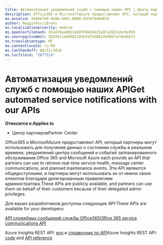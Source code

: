```yaml
---
title: Автоматизация уведомлений служб с помощью наших API | Центр партнеров
description: Office365 и MicrosoftAzure предоставляют API, который партнеры могут использовать для получения данных о состоянии службы в реальном времени, уведомлений центра сообщений и событий запланированного обслуживания.
ms.assetid: 950867A9-458A-4461-B9DD-E97A76404B7D
author: MaggiePucciEvans
ms.localizationpriority: medium
ms.openlocfilehash: 02a478aa0822eb0709424623a9fa2822e6cbe935
ms.sourcegitcommit: 92629114d5081103bfe555081f69997af4ed56f2
ms.translationtype: MT
ms.contentlocale: ru-RU
ms.lasthandoff: 08/31/2018
ms.locfileid: "2877314"
---
```

# <a name="get-automated-service-notifications-with-our-apis"></a><span data-ttu-id="3062d-103">Автоматизация уведомлений служб с помощью наших API</span><span class="sxs-lookup"><span data-stu-id="3062d-103">Get automated service notifications with our APIs</span></span>

**<span data-ttu-id="3062d-104">Относится к:</span><span class="sxs-lookup"><span data-stu-id="3062d-104">Applies to</span></span>**

-  <span data-ttu-id="3062d-105">Центр партнеров</span><span class="sxs-lookup"><span data-stu-id="3062d-105">Partner Center</span></span>

<span data-ttu-id="3062d-106">Office365 и MicrosoftAzure предоставляют API, который партнеры могут использовать для получения данных о состоянии службы в реальном времени, уведомлений центра сообщений и событий запланированного обслуживания.</span><span class="sxs-lookup"><span data-stu-id="3062d-106">Office 365 and Microsoft Azure each provide an API that partners can use to retrieve real-time service health, message center communications, and planned maintenance events.</span></span> <span data-ttu-id="3062d-107">Эти API являются общедоступными, и партнеры могут использовать их от имени своих клиентов благодаря делегированным привилегиям администратора.</span><span class="sxs-lookup"><span data-stu-id="3062d-107">These APIs are publicly available, and partners can use them on behalf of their customers because of their delegated admin privileges.</span></span>

<span data-ttu-id="3062d-108">Для ваших разработчиков доступны следующие API:</span><span class="sxs-lookup"><span data-stu-id="3062d-108">These APIs are available for your developers:</span></span>

[<span data-ttu-id="3062d-109">API служебных сообщений службы Office365</span><span class="sxs-lookup"><span data-stu-id="3062d-109">Office 365 service communications API</span></span>](http://go.microsoft.com/fwlink/p/?LinkId=616899)

<span data-ttu-id="3062d-110">Azure Insights REST API: [код](http://go.microsoft.com/fwlink/p/?LinkId=617299) и [справочник по API](http://go.microsoft.com/fwlink/p/?LinkId=617300)</span><span class="sxs-lookup"><span data-stu-id="3062d-110">Azure Insights REST API: [code](http://go.microsoft.com/fwlink/p/?LinkId=617299) and [API reference](http://go.microsoft.com/fwlink/p/?LinkId=617300)</span></span>

 

 



